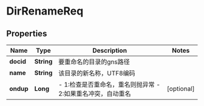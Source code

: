 # DirRenameReq

## Properties
Name | Type | Description | Notes
------------ | ------------- | ------------- | -------------
**docid** | **String** | 要重命名的目录的gns路径 | 
**name** | **String** | 该目录的新名称，UTF8编码 | 
**ondup** | **Long** | - 1:检查是否重命名，重名则抛异常  - 2:如果重名冲突，自动重名   |  [optional]
